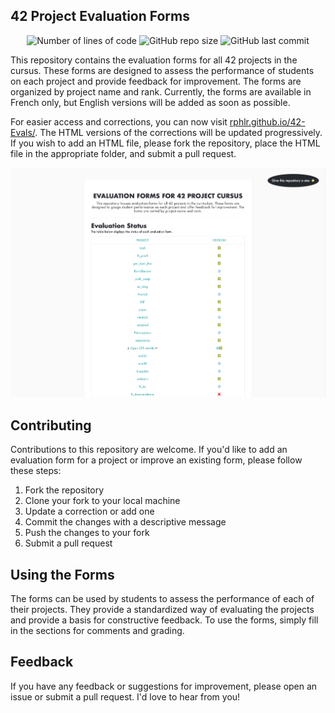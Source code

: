 ## 42 Project Evaluation Forms

<p align="center">
	<img alt="Number of lines of code" src="https://img.shields.io/tokei/lines/github/rphlr/42-Evals?color=green&logo=Codecademy&logoColor=green&style=flat-square">
	<img alt="GitHub repo size" src="https://img.shields.io/github/repo-size/rphlr/42-Evals?color=green&logo=github&logoColor=green&style=flat-square">
	<img alt="GitHub last commit" src="https://img.shields.io/github/last-commit/rphlr/42-Evals?color=green&logo=github&logoColor=green&style=flat-square">
</p>

This repository contains the evaluation forms for all 42 projects in the cursus. These forms are designed to assess the performance of students on each project and provide feedback for improvement. The forms are organized by project name and rank. Currently, the forms are available in French only, but English versions will be added as soon as possible.

For easier access and corrections, you can now visit [rphlr.github.io/42-Evals/](https://rphlr.github.io/42-Evals/). The HTML versions of the corrections will be updated progressively. If you wish to add an HTML file, please fork the repository, place the HTML file in the appropriate folder, and submit a pull request.

![Site capture](./stylesheet/site_preview.png)

## Contributing

Contributions to this repository are welcome. If you'd like to add an evaluation form for a project or improve an existing form, please follow these steps:

1. Fork the repository
2. Clone your fork to your local machine
3. Update a correction or add one
4. Commit the changes with a descriptive message
5. Push the changes to your fork
6. Submit a pull request

## Using the Forms

The forms can be used by students to assess the performance of each of their projects. They provide a standardized way of evaluating the projects and provide a basis for constructive feedback. To use the forms, simply fill in the sections for comments and grading.

## Feedback

If you have any feedback or suggestions for improvement, please open an issue or submit a pull request. I'd love to hear from you!